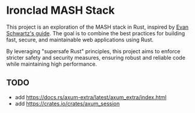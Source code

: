 # Ironclad MASH Stack

This project is an exploration of the MASH stack in Rust, inspired by [Evan Schwartz's guide](https://emschwartz.me/building-a-fast-website-with-the-mash-stack-in-rust/). The goal is to combine the best practices for building fast, secure, and maintainable web applications using Rust.

By leveraging "supersafe Rust" principles, this project aims to enforce stricter safety and security measures, ensuring robust and reliable code while maintaining high performance.

## TODO

- add <https://docs.rs/axum-extra/latest/axum_extra/index.html>
- add <https://crates.io/crates/axum_session>
